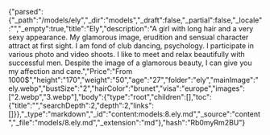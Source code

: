 {"parsed":{"_path":"/models/ely","_dir":"models","_draft":false,"_partial":false,"_locale":"","_empty":true,"title":"Ely","description":"A girl with long hair and a very sexy appearance. My glamorous image, erudition and sensual character attract at first sight. I am fond of club dancing, psychology. I participate in various photo and video shoots. I like to meet and relax beautifully with successful men. Despite the image of a glamorous beauty, I can give you my affection and care.","Price":"From 1000$","height":"170","weight":"50","age":"27","folder":"ely","mainImage":"ely.webp","bustSize":"2","hairColor":"brunet","visa":"europe","images":["2.webp","3.webp"],"body":{"type":"root","children":[],"toc":{"title":"","searchDepth":2,"depth":2,"links":[]}},"_type":"markdown","_id":"content:models:8.ely.md","_source":"content","_file":"models/8.ely.md","_extension":"md"},"hash":"Rb0myRm2BU"}